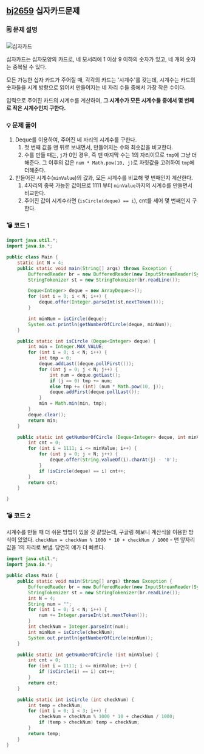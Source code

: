 ## [bj2659](https://www.acmicpc.net/problem/2659) 십자카드문제
### 🗒️ 문제 설명
![십자카드](https://www.acmicpc.net/upload/images/nOrutAPEPgnrupqCSJstXcV6ymw.gif)

십자카드는 십자모양의 카드로, 네 모서리에 1 이상 9 이하의 숫자가 있고, 네 개의 숫자는 중복될 수 있다.

모든 가능한 십자 카드가 주어질 때, 각각의 카드는 '시계수'를 갖는데, 시계수는 카드의 숫자들을 시계 방향으로 읽어서 만들어지는 네 자리 수들 중에서 가장 작은 수이다.

입력으로 주어진 카드의 시계수를 계산하여, **그 시계수가 모든 시계수들 중에서 몇 번째로 작은 시계수인지 구한다.**
### 💡 문제 풀이
1. Deque를 이용하여, 주어진 네 자리의 시계수를 구한다.
	1. 첫 번째 값을 맨 뒤로 보내면서, 만들어지는 수와 최솟값을 비교한다.
	2. 수를 만들 때는, `j`가 0인 경우, 즉 맨 마지막 수는 1의 자리이므로 `tmp`에 그냥 더해준다. 그 이후의 값은 `num * Math.pow(10, j)`로 자릿값을 고려하여 `tmp`에 더해준다.
2. 만들어진 시계수(`minValue`)의 값과, 모든 시계수를 비교해 몇 번째인지 계산한다.
	1. 4자리의 중복 가능한 값이므로 1111 부터 `minValue`까지의 시계수를 만들면서 비교한다.
	2. 주어진 값이 시계수라면 (`isCircle(deque) == i`), cnt를 세어 몇 번째인지 구한다.

### 💣 코드 1
```java
import java.util.*;
import java.io.*;

public class Main {
    static int N = 4;
    public static void main(String[] args) throws Exception {
        BufferedReader br = new BufferedReader(new InputStreamReader(System.in));
        StringTokenizer st = new StringTokenizer(br.readLine());

        Deque<Integer> deque = new ArrayDeque<>();
        for (int i = 0; i < N; i++) {
            deque.offer(Integer.parseInt(st.nextToken()));
        }

        int minNum = isCircle(deque);
        System.out.println(getNumberOfCircle(deque, minNum));
    }

    public static int isCircle (Deque<Integer> deque) {
        int min = Integer.MAX_VALUE;
        for (int i = 0; i < N; i++) {
            int tmp = 0;
            deque.addLast((deque.pollFirst()));
            for (int j = 0; j < N; j++) {
                int num = deque.getLast();
                if (j == 0) tmp += num;
                else tmp += (int) (num * Math.pow(10, j));
                deque.addFirst(deque.pollLast());
            }
            min = Math.min(min, tmp);
        }
        deque.clear();
        return min;
    }

    public static int getNumberOfCircle (Deque<Integer> deque, int minValue) {
        int cnt = 0;
        for (int i = 1111; i <= minValue; i++) {
            for (int j = 0; j < N; j++) {
                deque.offer(String.valueOf(i).charAt(j) - '0');
            }
            if (isCircle(deque) == i) cnt++;
        }
        return cnt;
    }

}

```

### 💣 코드 2
시계수를 만들 때 더 쉬운 방법이 있을 것 같았는데, 구글링 해보니 계산식을 이용한 방식이 있었다.
`checkNum = checkNum % 1000 * 10 + checkNum / 1000` - 맨 앞자리 값을 1의 자리로 보냄.
당연히 얘가 더 빠르다.

```java
import java.util.*;
import java.io.*;

public class Main {
    public static void main(String[] args) throws Exception {
        BufferedReader br = new BufferedReader(new InputStreamReader(System.in));
        StringTokenizer st = new StringTokenizer(br.readLine());
        int N = 4;
        String num = "";
        for (int i = 0; i < N; i++) {
            num += Integer.parseInt(st.nextToken());
        }
        int checkNum = Integer.parseInt(num);
        int minNum = isCircle(checkNum);
        System.out.println(getNumberOfCircle(minNum));
    }

    public static int getNumberOfCircle (int minValue) {
        int cnt = 0;
        for (int i = 1111; i <= minValue; i++) {
            if (isCircle(i) == i) cnt++;
        }
        return cnt;
    }

    public static int isCircle (int checkNum) {
        int temp = checkNum;
        for (int i = 0; i < 3; i++) {
            checkNum = checkNum % 1000 * 10 + checkNum / 1000;
            if (temp > checkNum) temp = checkNum;
        }
        return temp;
    }
}

```
